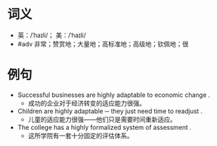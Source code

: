 # 词义
- 英：/ˈhaɪli/； 美：/ˈhaɪli/
- #adv 非常；赞赏地；大量地；高标准地；高级地；钦佩地；很
# 例句
- Successful businesses are highly adaptable to economic change .
	- 成功的企业对于经济转变的适应能力很强。
- Children are highly adaptable ─ they just need time to readjust .
	- 儿童的适应能力很强——他们只是需要时间重新适应。
- The college has a highly formalized system of assessment .
	- 这所学院有一套十分固定的评估体系。
